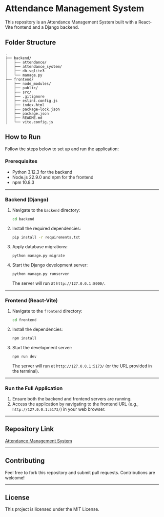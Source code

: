 # Attendance Management System

This repository is an Attendance Management System built with a React-Vite frontend and a Django backend.

## Folder Structure

```plaintext
.
├── backend/
│   ├── attendance/
│   ├── attendance_system/
│   ├── db.sqlite3
│   └── manage.py
├── frontend/
│   ├── node_modules/
│   ├── public/
│   ├── src/
│   ├── .gitignore
│   ├── eslint.config.js
│   ├── index.html
│   ├── package-lock.json
│   ├── package.json
│   ├── README.md
│   └── vite.config.js
```

## How to Run

Follow the steps below to set up and run the application:

### Prerequisites

- Python 3.12.3 for the backend
- Node.js 22.9.0 and npm for the frontend
- npm 10.8.3

---

### Backend (Django)

1. Navigate to the `backend` directory:

   ```bash
   cd backend
   ```

2. Install the required dependencies:

   ```bash
   pip install -r requirements.txt
   ```

3. Apply database migrations:

   ```bash
   python manage.py migrate
   ```

4. Start the Django development server:

   ```bash
   python manage.py runserver
   ```

   The server will run at `http://127.0.0.1:8000/`.

---

### Frontend (React-Vite)

1. Navigate to the `frontend` directory:

   ```bash
   cd frontend
   ```

2. Install the dependencies:

   ```bash
   npm install
   ```

3. Start the development server:

   ```bash
   npm run dev
   ```

   The server will run at `http://127.0.0.1:5173/` (or the URL provided in the terminal).

---

### Run the Full Application

1. Ensure both the backend and frontend servers are running.
2. Access the application by navigating to the frontend URL (e.g., `http://127.0.0.1:5173/`) in your web browser.

---

## Repository Link

[Attendance Management System](https://github.com/nabinupreti/Attendance-Management-System)

---

## Contributing

Feel free to fork this repository and submit pull requests. Contributions are welcome!

---

## License

This project is licensed under the MIT License.

